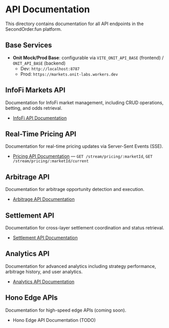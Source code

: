 # API Documentation

This directory contains documentation for all API endpoints in the SecondOrder.fun platform.

## Base Services

- __Onit Mock/Prod Base__: configurable via `VITE_ONIT_API_BASE` (frontend) / `ONIT_API_BASE` (backend)
  - Dev: `http://localhost:8787`
  - Prod: `https://markets.onit-labs.workers.dev`

## InfoFi Markets API

Documentation for InfoFi market management, including CRUD operations, betting, and odds retrieval.

- [InfoFi API Documentation](./infofi-api.md)

## Real-Time Pricing API

Documentation for real-time pricing updates via Server-Sent Events (SSE).

- [Pricing API Documentation](./pricing-api.md) — `GET /stream/pricing/:marketId`, `GET /stream/pricing/:marketId/current`

## Arbitrage API

Documentation for arbitrage opportunity detection and execution.

- [Arbitrage API Documentation](./arbitrage-api.md)

## Settlement API

Documentation for cross-layer settlement coordination and status retrieval.

- [Settlement API Documentation](./settlement-api.md)

## Analytics API

Documentation for advanced analytics including strategy performance, arbitrage history, and user analytics.

- [Analytics API Documentation](./analytics-api.md)

## Hono Edge APIs

Documentation for high-speed edge APIs (coming soon).

- Hono Edge API Documentation (TODO)
